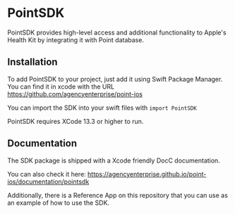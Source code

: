 # PointSDK

PointSDK provides high-level access and additional functionality to Apple's Health Kit by integrating it with Point database.

## Installation 

To add PointSDK to your project, just add it using Swift Package Manager. You can find it in xcode with the URL https://github.com/agencyenterprise/point-ios

You can import the SDK into your swift files with `import PointSDK`

PointSDK requires XCode 13.3 or higher to run.

## Documentation

The SDK package is shipped with a Xcode friendly DocC documentation.

You can also check it here: https://agencyenterprise.github.io/point-ios/documentation/pointsdk

Additionally, there  is a Reference App on this repository that you can use as an example of how to use the SDK.
